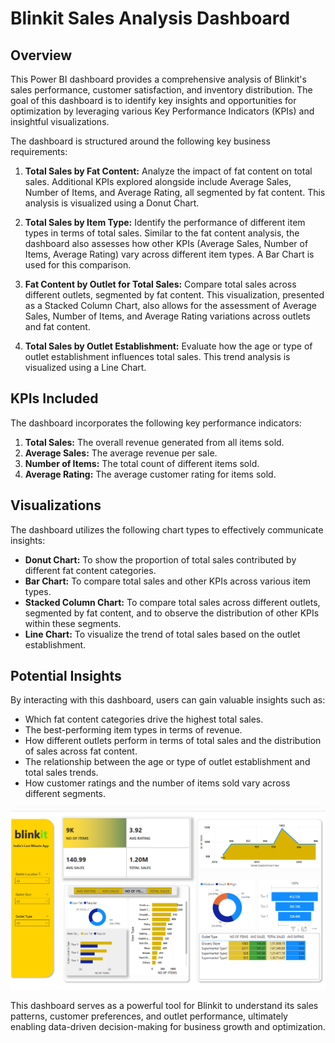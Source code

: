 # Blinkit Sales Analysis Dashboard

## Overview

This Power BI dashboard provides a comprehensive analysis of Blinkit's sales performance, customer satisfaction, and inventory distribution. The goal of this dashboard is to identify key insights and opportunities for optimization by leveraging various Key Performance Indicators (KPIs) and insightful visualizations.

The dashboard is structured around the following key business requirements:

1.  **Total Sales by Fat Content:** Analyze the impact of fat content on total sales. Additional KPIs explored alongside include Average Sales, Number of Items, and Average Rating, all segmented by fat content. This analysis is visualized using a Donut Chart.

2.  **Total Sales by Item Type:** Identify the performance of different item types in terms of total sales. Similar to the fat content analysis, the dashboard also assesses how other KPIs (Average Sales, Number of Items, Average Rating) vary across different item types. A Bar Chart is used for this comparison.

3.  **Fat Content by Outlet for Total Sales:** Compare total sales across different outlets, segmented by fat content. This visualization, presented as a Stacked Column Chart, also allows for the assessment of Average Sales, Number of Items, and Average Rating variations across outlets and fat content.

4.  **Total Sales by Outlet Establishment:** Evaluate how the age or type of outlet establishment influences total sales. This trend analysis is visualized using a Line Chart.

## KPIs Included

The dashboard incorporates the following key performance indicators:

1.  **Total Sales:** The overall revenue generated from all items sold.
2.  **Average Sales:** The average revenue per sale.
3.  **Number of Items:** The total count of different items sold.
4.  **Average Rating:** The average customer rating for items sold.

## Visualizations

The dashboard utilizes the following chart types to effectively communicate insights:

* **Donut Chart:** To show the proportion of total sales contributed by different fat content categories.
* **Bar Chart:** To compare total sales and other KPIs across various item types.
* **Stacked Column Chart:** To compare total sales across different outlets, segmented by fat content, and to observe the distribution of other KPIs within these segments.
* **Line Chart:** To visualize the trend of total sales based on the outlet establishment.

## Potential Insights

By interacting with this dashboard, users can gain valuable insights such as:

* Which fat content categories drive the highest total sales.
* The best-performing item types in terms of revenue.
* How different outlets perform in terms of total sales and the distribution of sales across fat content.
* The relationship between the age or type of outlet establishment and total sales trends.
* How customer ratings and the number of items sold vary across different segments.

![Dashboard Screenshot](https://github.com/Nitin-31121999/PowerBI-Dashboard/blob/main/Dashboard_Image.png)

This dashboard serves as a powerful tool for Blinkit to understand its sales patterns, customer preferences, and outlet performance, ultimately enabling data-driven decision-making for business growth and optimization.
